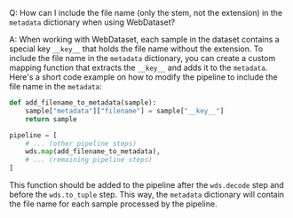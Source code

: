 Q: How can I include the file name (only the stem, not the extension) in the `metadata` dictionary when using WebDataset?

A: When working with WebDataset, each sample in the dataset contains a special key `__key__` that holds the file name without the extension. To include the file name in the `metadata` dictionary, you can create a custom mapping function that extracts the `__key__` and adds it to the `metadata`. Here's a short code example on how to modify the pipeline to include the file name in the `metadata`:

```python
def add_filename_to_metadata(sample):
    sample["metadata"]["filename"] = sample["__key__"]
    return sample

pipeline = [
    # ... (other pipeline steps)
    wds.map(add_filename_to_metadata),
    # ... (remaining pipeline steps)
]
```

This function should be added to the pipeline after the `wds.decode` step and before the `wds.to_tuple` step. This way, the `metadata` dictionary will contain the file name for each sample processed by the pipeline.

